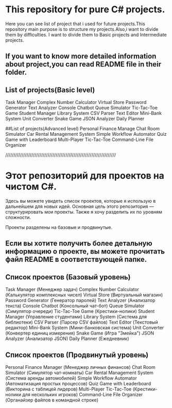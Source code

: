 # This repository for pure C# projects.

Here you can see list of project that i used for future projects.This repository main purpose is to structure my projects.Also,i want to divide them by difficulties.
I want to divide them to Basic projects and Intermediate projects.

## If you want to know more detailed information about project,you can read README file in their folder.



## List of projects(Basic level)
Task Manager
Complex Number Calculator
Virtual Store
Password Generator
Text Analyzer
Console Chatbot
Queue Simulator
Tic-Tac-Toe Game
Student Manager
Library System
CSV Parser
Text Editor
Mini-Bank System
Unit Converter
Snake Game
JSON Analyzer
Daily Planner

##List of projects(Advanced level)
Personal Finance Manage
Chat Room Simulator
Car Rental Management System
Simple Workflow Automator
Quiz Game with Leaderboard
Multi-Player Tic-Tac-Toe
Command-Line File Organizer

////////////////////////////////////////////////////////////////////

# Этот репозиторий для проектов на чистом C#.

Здесь вы можете увидеть список проектов, которые я использую в дальнейшем для новых идей. Основная цель этого репозитория — структурировать мои проекты. 
Также я хочу разделить их по уровням сложности.

Проекты разделены на базовые и продвинутые.

## Если вы хотите получить более детальную информацию о проекте, вы можете прочитать файл README в соответствующей папке.


## Список проектов (Базовый уровень)
Task Manager (Менеджер задач)
Complex Number Calculator (Калькулятор комплексных чисел)
Virtual Store (Виртуальный магазин)
Password Generator (Генератор паролей)
Text Analyzer (Анализатор текста)
Console Chatbot (Консольный чат-бот)
Queue Simulator (Симулятор очереди)
Tic-Tac-Toe Game (Крестики-нолики)
Student Manager (Управление студентами)
Library System (Система для библиотеки)
CSV Parser (Парсер CSV файлов)
Text Editor (Текстовый редактор)
Mini-Bank System (Мини-банковская система)
Unit Converter (Конвертер единиц измерения)
Snake Game (Игра "Змейка")
JSON Analyzer (Анализатор JSON)
Daily Planner (Ежедневник)



## Список проектов (Продвинутый уровень)
Personal Finance Manager (Менеджер личных финансов)
Chat Room Simulator (Симулятор чат-комнаты)
Car Rental Management System (Система аренды автомобилей)
Simple Workflow Automator (Автоматизация простых процессов)
Quiz Game with Leaderboard (Викторина с таблицей лидеров)
Multi-Player Tic-Tac-Toe (Крестики-нолики для нескольких игроков)
Command-Line File Organizer (Органайзер файлов в командной строке)

